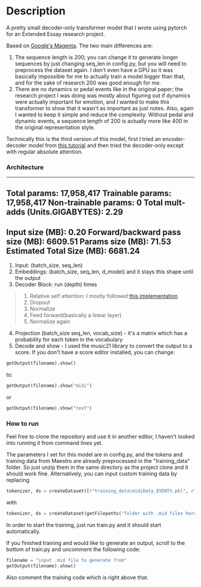 # Description
A pretty small decoder-only transformer model that I wrote using pytorch for an Extended Essay research project. 

Based on [Google's Magenta](https://magenta.tensorflow.org/music-transformer). The two main differences are:
1. The sequence length is 200; you can change it to generate longer sequences by just changing seq_len in config.py, but you will need to preprocess the dataset again. I don't even have a GPU so it was basically impossible for me to actually train a model bigger than that, and for the sake of research 200 was good enough for me.
2. There are no dynamics or pedal events like in the original paper; the research project I was doing was mostly about figuring out if dynamics were actually important for emotion, and I wanted to make this transformer to show that it wasn't as important as just notes. Also, again I wanted to keep it simple and reduce the complexity. Without pedal and dynamic events, a sequence length of 200 is actually more like 400 in the original representation style. 

Technically this is the third version of this model, first I tried an encoder-decoder model from [this tutorial](https://www.google.com/url?sa=t&rct=j&q=&esrc=s&source=web&cd=&cad=rja&uact=8&ved=2ahUKEwj3oc3O4ueDAxVdvokEHQgCC0UQwqsBegQIGxAF&url=https%3A%2F%2Fwww.youtube.com%2Fwatch%3Fv%3DISNdQcPhsts&usg=AOvVaw0zMv7ihV0qPGsNVgBAtjQD&opi=89978449) and then tried the decoder-only except with regular absolute attention. 

### Architecture

---
Total params: 17,958,417
Trainable params: 17,958,417
Non-trainable params: 0
Total mult-adds (Units.GIGABYTES): 2.29
---
Input size (MB): 0.20
Forward/backward pass size (MB): 6609.51
Params size (MB): 71.53
Estimated Total Size (MB): 6681.24
---

1. Input: (batch_size, seq_len)
2. Embeddings: (batch_size, seq_len, d_model) and it stays this shape until the output
3. Decoder Block: run (depth) times
>  1. Relative self attention: I mostly followed [this implementation](https://jaketae.github.io/study/relative-positional-encoding/)
>  2. Dropout
>  3. Normalize
>  4. Feed forward(basically a linear layer)
>  5. Normalize again
4. Projection (batch_size seq_len, vocab_size) - it's a matrix which has a probability for each token in the vocabulary
5. Decode and show - I used the music21 library to convert the output to a score. If you don't have a score editor installed, you can change:
```python
getOutput(filename).show()
```
to:
```python
getOutput(filename).show("midi")
```
or
```python
getOutput(filename).show("text")
```
### How to run

Feel free to clone the repository and use it in another editor, I haven't looked into running it from command lines yet.

The parameters I set for this model are in config.py, and the tokens and training data from Maestro are already preprocessed in the "training_data" folder. So just unzip them in the same directory as the project clone and it should work fine. Alternatively, you can input custom training data by replacing 
```python
tokenizer, ds = createDataset([r"training_data\midiData_EVENTS.pkl", r"training_data\tokens_EVENTS.pkl"], True)
```
with 
```python
tokenizer, ds = createDataset(getFilepaths("folder with .mid files here"), False)
```

In order to start the training, just run train.py and it should start automatically.

If you finished training and would like to generate an output, scroll to the bottom of train.py and uncomment the following code:
```python
filename = "input .mid file to generate from"
getOutput(filename).show()
```
Also comment the training code which is right above that.
